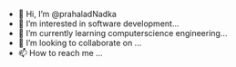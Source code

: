 - 👋 Hi, I’m @prahaladNadka
- 👀 I’m interested in software development...
- 🌱 I’m currently learning computerscience engineering...
- 💞️ I’m looking to collaborate on ...
- 📫 How to reach me ...

<!---
prahaladNadka/prahaladNadka is a ✨ special ✨ repository because its `README.md` (this file) appears on your GitHub profile.
You can click the Preview link to take a look at your changes.
--->
